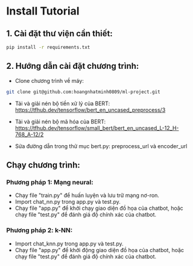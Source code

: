 # Install Tutorial

## 1. Cài đặt thư viện cần thiết:

```bash
pip install -r requirements.txt
```

## 2. Hướng dẫn cài đặt chương trình: 

- Clone chương trình về máy: 

```bash
git clone git@github.com:hoangnhatminh0809/ml-project.git
```

- Tải và giải nén bộ tiền xử lý của BERT: https://tfhub.dev/tensorflow/bert_en_uncased_preprocess/3

- Tải và giải nén bộ mã hóa của BERT: https://tfhub.dev/tensorflow/small_bert/bert_en_uncased_L-12_H-768_A-12/2

- Sửa đường dẫn trong thử mục bert.py: preprocess_url và encoder_url

## Chạy chương trình:

### Phương pháp 1: Mạng neural:

- Chạy file "train.py" để huấn luyện và lưu trữ mạng nơ-ron.
- Import chat_nn.py trong app.py và test.py.
- Chạy file "app.py" để khởi chạy giao diện đồ họa của chatbot, hoặc chạy file "test.py" để đánh giá độ chính xác của chatbot.

### Phương pháp 2: k-NN:

- Import chat_knn.py trong app.py và test.py.
- Chạy file "app.py" để khởi động giao diện đồ họa của chatbot, hoặc chạy file "test.py" để đánh giá độ chính xác của chatbot.

